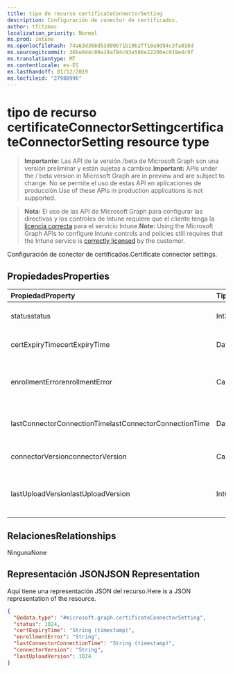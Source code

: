 ```yaml
---
title: tipo de recurso certificateConnectorSetting
description: Configuración de conector de certificados.
author: tfitzmac
localization_priority: Normal
ms.prod: intune
ms.openlocfilehash: 74a63d308d53d09b71b19b2ff10a9d94c3fa818d
ms.sourcegitcommit: 36be044c89a19af84c93e586e22200ec919e4c9f
ms.translationtype: MT
ms.contentlocale: es-ES
ms.lasthandoff: 01/12/2019
ms.locfileid: "27980996"
---
```

# <a name="certificateconnectorsetting-resource-type"></a><span data-ttu-id="d8b1a-103">tipo de recurso certificateConnectorSetting</span><span class="sxs-lookup"><span data-stu-id="d8b1a-103">certificateConnectorSetting resource type</span></span>

> <span data-ttu-id="d8b1a-104">**Importante:** Las API de la versión /beta de Microsoft Graph son una versión preliminar y están sujetas a cambios.</span><span class="sxs-lookup"><span data-stu-id="d8b1a-104">**Important:** APIs under the / beta version in Microsoft Graph are in preview and are subject to change.</span></span> <span data-ttu-id="d8b1a-105">No se permite el uso de estas API en aplicaciones de producción.</span><span class="sxs-lookup"><span data-stu-id="d8b1a-105">Use of these APIs in production applications is not supported.</span></span>

> <span data-ttu-id="d8b1a-106">**Nota:** El uso de las API de Microsoft Graph para configurar las directivas y los controles de Intune requiere que el cliente tenga la [licencia correcta](https://go.microsoft.com/fwlink/?linkid=839381) para el servicio Intune.</span><span class="sxs-lookup"><span data-stu-id="d8b1a-106">**Note:** Using the Microsoft Graph APIs to configure Intune controls and policies still requires that the Intune service is [correctly licensed](https://go.microsoft.com/fwlink/?linkid=839381) by the customer.</span></span>

<span data-ttu-id="d8b1a-107">Configuración de conector de certificados.</span><span class="sxs-lookup"><span data-stu-id="d8b1a-107">Certificate connector settings.</span></span>
## <a name="properties"></a><span data-ttu-id="d8b1a-108">Propiedades</span><span class="sxs-lookup"><span data-stu-id="d8b1a-108">Properties</span></span>
|<span data-ttu-id="d8b1a-109">Propiedad</span><span class="sxs-lookup"><span data-stu-id="d8b1a-109">Property</span></span>|<span data-ttu-id="d8b1a-110">Tipo</span><span class="sxs-lookup"><span data-stu-id="d8b1a-110">Type</span></span>|<span data-ttu-id="d8b1a-111">Descripción</span><span class="sxs-lookup"><span data-stu-id="d8b1a-111">Description</span></span>|
|:---|:---|:---|
|<span data-ttu-id="d8b1a-112">status</span><span class="sxs-lookup"><span data-stu-id="d8b1a-112">status</span></span>|<span data-ttu-id="d8b1a-113">Int32</span><span class="sxs-lookup"><span data-stu-id="d8b1a-113">Int32</span></span>|<span data-ttu-id="d8b1a-114">Estado del conector de certificado</span><span class="sxs-lookup"><span data-stu-id="d8b1a-114">Certificate connector status</span></span>|
|<span data-ttu-id="d8b1a-115">certExpiryTime</span><span class="sxs-lookup"><span data-stu-id="d8b1a-115">certExpiryTime</span></span>|<span data-ttu-id="d8b1a-116">DateTimeOffset</span><span class="sxs-lookup"><span data-stu-id="d8b1a-116">DateTimeOffset</span></span>|<span data-ttu-id="d8b1a-117">Certificado caduque tiempo</span><span class="sxs-lookup"><span data-stu-id="d8b1a-117">Certificate expire time</span></span>|
|<span data-ttu-id="d8b1a-118">enrollmentError</span><span class="sxs-lookup"><span data-stu-id="d8b1a-118">enrollmentError</span></span>|<span data-ttu-id="d8b1a-119">Cadena</span><span class="sxs-lookup"><span data-stu-id="d8b1a-119">String</span></span>|<span data-ttu-id="d8b1a-120">Error de inscripción de conector de certificado</span><span class="sxs-lookup"><span data-stu-id="d8b1a-120">Certificate connector enrollment error</span></span>|
|<span data-ttu-id="d8b1a-121">lastConnectorConnectionTime</span><span class="sxs-lookup"><span data-stu-id="d8b1a-121">lastConnectorConnectionTime</span></span>|<span data-ttu-id="d8b1a-122">DateTimeOffset</span><span class="sxs-lookup"><span data-stu-id="d8b1a-122">DateTimeOffset</span></span>|<span data-ttu-id="d8b1a-123">Última vez certificado conector conectado</span><span class="sxs-lookup"><span data-stu-id="d8b1a-123">Last time certificate connector connected</span></span>|
|<span data-ttu-id="d8b1a-124">connectorVersion</span><span class="sxs-lookup"><span data-stu-id="d8b1a-124">connectorVersion</span></span>|<span data-ttu-id="d8b1a-125">Cadena</span><span class="sxs-lookup"><span data-stu-id="d8b1a-125">String</span></span>|<span data-ttu-id="d8b1a-126">Versión del conector de certificado</span><span class="sxs-lookup"><span data-stu-id="d8b1a-126">Version of certificate connector</span></span>|
|<span data-ttu-id="d8b1a-127">lastUploadVersion</span><span class="sxs-lookup"><span data-stu-id="d8b1a-127">lastUploadVersion</span></span>|<span data-ttu-id="d8b1a-128">Int64</span><span class="sxs-lookup"><span data-stu-id="d8b1a-128">Int64</span></span>|<span data-ttu-id="d8b1a-129">Versión del conector de certificado que se cargan última</span><span class="sxs-lookup"><span data-stu-id="d8b1a-129">Version of last uploaded certificate connector</span></span>|

## <a name="relationships"></a><span data-ttu-id="d8b1a-130">Relaciones</span><span class="sxs-lookup"><span data-stu-id="d8b1a-130">Relationships</span></span>
<span data-ttu-id="d8b1a-131">Ninguna</span><span class="sxs-lookup"><span data-stu-id="d8b1a-131">None</span></span>
## <a name="json-representation"></a><span data-ttu-id="d8b1a-132">Representación JSON</span><span class="sxs-lookup"><span data-stu-id="d8b1a-132">JSON Representation</span></span>
<span data-ttu-id="d8b1a-133">Aquí tiene una representación JSON del recurso.</span><span class="sxs-lookup"><span data-stu-id="d8b1a-133">Here is a JSON representation of the resource.</span></span>
<!-- {
  "blockType": "resource",
  "@odata.type": "microsoft.graph.certificateConnectorSetting"
}
-->
``` json
{
  "@odata.type": "#microsoft.graph.certificateConnectorSetting",
  "status": 1024,
  "certExpiryTime": "String (timestamp)",
  "enrollmentError": "String",
  "lastConnectorConnectionTime": "String (timestamp)",
  "connectorVersion": "String",
  "lastUploadVersion": 1024
}
```





